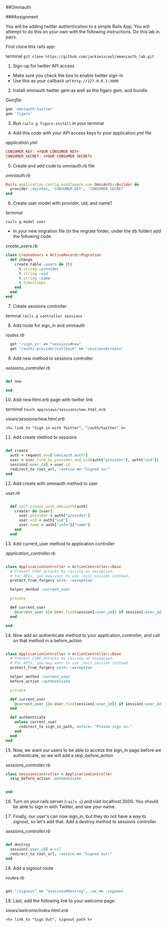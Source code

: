 ##Omniauth

###Assignment

You will be adding twitter authentication to a simple Rails App. You will attempt to do this on your own with the following instructions. Do this lab in pairs.  

First clone this rails app:  

terminal `git clone https://github.com/jackieiscool/omaniauth_lab.git`  

1. Sign-up for twitter API access
  - Make sure you check the box to enable twitter sign-in
  - Use this as your callback url `http://127.0.0.1:3000`
2. Install omniauth twitter gem as well as the figaro gem, and bundle
  
*Gemfile*  

```ruby
gem 'omniauth-twitter'
gem 'figaro'
```

3. Run `rails g figaro:install` in your terminal

4. Add this code with your API access keys to your application.yml file

*application.yml*  

```ruby
CONSUMER_KEY: <YOUR CONSUMER KEY>
CONSUMER_SECRET: <YOUR CONSUMER SECRET>
```

5. Create and add code to omniauth.rb file

*omniauth.rb*  

```ruby
Rails.application.config.middleware.use OmniAuth::Builder do
  provider :twitter, 'CONSUMER_KEY', 'CONSUMER_SECRET'
end
```

6. Create user model with provider, uid, and name?

*terminal*  

`rails g model user`

- In your new migration file (in the migrate folder, under the db folder) add the following code.  

*create_users.rb*  

```ruby
class CreateUsers < ActiveRecord::Migration
  def change
    create_table :users do |t|
      t.string :provider
      t.string :uid
      t.string :name
      t.timestamps
    end
  end
end
```

7. Create sessions controller

termnal `rails g controller sessions`  

8. Add route for sign_in and omniauth

*routes.rb*  

```ruby
  get '/sign_in' => "sessions#new"
  get "/auth/:provider/callback" => "sessions#create"
```

9. Add new method to sessions controller

*sessions_controller.rb*  

```ruby

def new

end

```

10. Add new.html.erb page with twitter link

*terminal* `touch app/views/sessions/new.html.erb`  

*views/sessions/new.html.erb*  

```
<%= link_to "Sign in with Twitter", "/auth/twitter" %>
```

11. Add create method to sessions

```ruby

def create
  auth = request.env["omniauth.auth"]
  user = User.find_by_provider_and_uid(auth["provider"], auth["uid"]) || User.create_with_omniauth(auth)
  session[:user_id] = user.id
  redirect_to root_url, :notice => "Signed in!"
end

```

12. Add create with omniauth method to user

*user.rb*  

```ruby

  def self.create_with_omniauth(auth)
    create! do |user|
      user.provider = auth["provider"]
      user.uid = auth["uid"]
      user.name = auth["info"]["name"]
    end
  end

```

13. Add current_user method to application controller

*application_controller.rb*  

```ruby

class ApplicationController < ActionController::Base
  # Prevent CSRF attacks by raising an exception.
  # For APIs, you may want to use :null_session instead.
  protect_from_forgery with: :exception

  helper_method :current_user

  private

  def current_user
    @current_user ||= User.find(session[:user_id]) if session[:user_id]
  end

end

```

14. Now add an authenticate method to your application_controller, and call on that method in a before_action

```ruby

class ApplicationController < ActionController::Base
  # Prevent CSRF attacks by raising an exception.
  # For APIs, you may want to use :null_session instead.
  protect_from_forgery with: :exception

  helper_method :current_user
  before_action :authenticate

  private

  def current_user
    @current_user ||= User.find(session[:user_id]) if session[:user_id]
  end

  def authenticate
    unless current_user
      redirect_to sign_in_path, notice: "Please sign in."
    end
  end
end

```

15. Now, we want our users to be able to access the sign_in page before we authenticate, so we will add a skip_before_action


*sessions_controller.rb*  

```ruby
class SessionsController < ApplicationController
  skip_before_action :authenticate


end
```

16. Turn on your rails server (`rails s`) and visit localhost:3000. You should be able to sign in with Twitter, and see your name.  

17. Finally, our user's can now sign_in, but they do not have a way to signout, so let's add that. Add a destroy method to sessions controller

*sessions_controller.rb*  

```ruby

def destroy
  session[:user_id] = nil
  redirect_to root_url, :notice => "Signed out!"
end

```

18. Add a signout route

*routes.rb*  

```ruby

get "/signout" => "sessions#destroy", :as => :signout

```

19. Last, add the following link to your welcome page.

*views/welcome/index.html.erb*  

```
<%= link_to "Sign Out", signout_path %>
```



